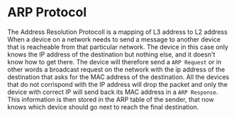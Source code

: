 # ARP Protocol

The Address Resolution Protocoll is a mapping of L3 address to L2 address
When a device on a network needs to send a message to another device that is reacheable from that particular network.
The device in this case only knows the IP address of the destination but nothing else, and it doesn't know how to get there.
The device will therefore send a `ARP Request` or in other words a broadcast request on the network with the ip address of the destination that asks for the MAC address of the destination.
All the devices that do not corrispond with the IP address will drop the packet and only the device with correct IP will send back its MAC address in a `ARP Response`. This information is then stored in the ARP table of the sender, that now knows which device should go next to reach the final destination.

